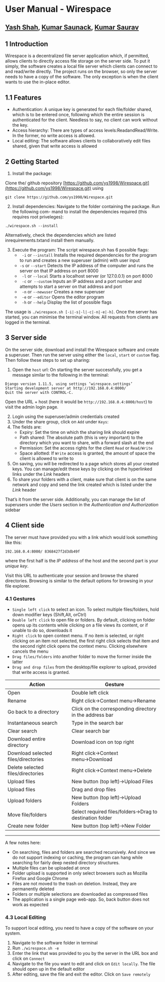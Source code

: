 # User Manual - Wirespace

## [Yash Shah](https://github.com/ys1998), [Kumar Saunack](https://github.com/saunack), [Kumar Saurav](https://github.com/krsrv)

## 1 Introduction

Wirespace is a decentralized file server application which, if permitted, allows clients to directly
access file storage on the server side. To put it simply, the software creates a local file server which
clients can connect to and read/write directly. The project runs on the browser, so only the server
needs to have a copy of the software. The only exception is when the client wants to use the in-place
editor.

## 1.1 Features

- Authentication: A unique key is generated for each file/folder shared, which is to be entered
    once, following which the entire session is authenticated for the client. Needless to say, no
    client can work without the key.
- Access hierarchy: There are types of access levels:ReadandRead/Write. In the former,
    no write access is allowed.
- Local editing: The software allows clients to collaboratively edit files shared, given that write
    access is allowed

## 2 Getting Started

1. Install the package:

Clone the/ github repository [https://github.com/ys1998/Wirespace.git](https://github.com/ys1998/Wirespace.git) using
```
git clone https://github.com/ys1998/Wirespace.git
```
2. Install dependencies: Navigate to the folder containing the package. Run the following com-
    mand to install the dependencies required (this requires root priveleges):

```
./wirespace.sh --install
```
Alternatively, check the dependencies which are listed inrequirements.txtand install them
manually.

3. Execute the program: The script wirespace.sh has 6 possible flags:
    - ` -i` or `--install` Installs the required dependencies for the program to run and creates a new superuser (admin) with user input
    - `-s` or `--start` Detects the IP address of the computer and runs the server on that IP address on port 8000
    - ` -l` or `--local` Starts a localhost server (or 127.0.0.1) on port 8000
    - ` -c` or` --custom` Inputs an IP address and a port number and attempts to start a server on that address and port
    - ` -n` or `--newuser` Creates a new superuser
    - ` -e` or `--editor` Opens the editor program
    - ` -h` or `--help` Display the list of possible flags

The usage is `./wirespace.sh [-i|-s|-l|-c|-n|-e|-h]`. Once the server has started, you
can minimise the terminal window. All requests from clients are logged in the terminal.

## 3 Server side

On the server side, download and install the Wirespace software and create a superuser. Then run
the server using either the `local`, `start` or `custom` flag. Then follow these steps to set up sharing:

1. Open the `host` url: On starting the server successfully, you get a message similar to the following
    in the terminal:

```
Django version 1.11.5, using settings ’wirespace.settings’
Starting development server at http://192.168.0.4:8000/
Quit the server with CONTROL-C.
```

Open the URL + host (here it would be `http://192.168.0.4:8000/host`) to visit the
admin login page.

2. Login using the superuser/admin credentials created
3. Under the share group, click on `Add` under `Keys`:
4. The fields are:
    - Expiry: Set the time on which the sharing link should expire
    - Path shared: The absolute path (this is very important) to the directory which you want
       to share, with a forward slash at the end
    - Permission: Set the access rights for the client `Read` or `Read/Write`
    - Space allotted: If `Write` access is granted, the amount of space the client is allowed to
    write to
5. On saving, you will be redirected to a page which stores all your created keys. You can
manage/edit these keys by clicking on the hyperlinked links under the *Link* headers
6. To share your folders with a client, make sure that client is on the same network and copy and
send the link created which is listed under the *Link* header

That’s it from the server side. Additionally, you can manage the list of superusers under the
*Users* section in the *Authentication and Authorization* sidebar

## 4 Client side

The server must have provided you with a link which would look something like this:

```
192.168.0.4:8000/ 8368427f2d3db49f
```
where the first half is the *IP address* of the host and the second part is your *unique key*.

Visit this URL to authenticate your session and browse the shared directories. Browsing is similar
to the default options for browsing in your file explorer.

### 4.1 Gestures

- `Single left click` to select an icon. To select multiple files/folders, hold down modifier keys
    (Shift,Alt, orCtrl)
- `Double left click` to open file or folders. By default, clicking on folder opens up its contents
    while clicking on a file views its content, or if unable to do so, downloads it
- `Right click` to open context menu. If no item is selected, or right clicking on an item not
    selected, the first right click selects that item and the second right click opens the context
    menu. Clicking elsewhere cancels the menu
- `Drag files/folders` into another folder to move the former inside the latter
- `Drag and drop files` from the desktop/file explorer to upload, provided that write access is
    granted.

| Action |  Gesture |
| ------------- |------------|
| Open  |  Double left click |
| Rename | Right click→Context menu→Rename |
Go back to a directory | Click on the corresponding directory in the address bar
Instantaneous search | Type in the search bar
Clear search | Clear search bar
Download entire directory | Download icon on top right
Download selected files/directories | Right click→Context menu→Download
Delete selected files/directories | Right click→Context menu→Delete
Upload files | New button (top left)→Upload Files
Upload files | Drag and drop files
Upload folders | New button (top left)→Upload Folders
Move file/folders | Select required files/folders→Drag to destination folder
Create new folder | New button (top left)→New Folder

***
A few notes here:

- On searching, files and folders are searched recursively. And since we do not support indexing
    or caching, the program can hang while searching for fairly deep nested directory structures.
- Multiple files can be uploaded at once
- Folder upload is supported in only select browsers such as Mozilla Firefox and Google Chrome
- Files are not moved to the trash on deletion. Instead, they are permanently deleted
- Folders or multiple selections are downloaded as compressed files
- The application is a single page web-app. So, back button does not work as expected


### 4.3 Local Editing

To support local editing, you need to have a copy of the software on your system.

1. Navigate to the software folder in terminal
2. Run `./wirespace.sh -e`
3. Enter the link that was provided to you by the server in the URL box and click on `Connect`
4. Navigate to the file you want to edit and click on `Edit locally`. The file should open up in the default
    editor
5. After editing, save the file and exit the editor. Click on `Save remotely`


